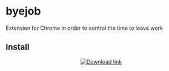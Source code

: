 byejob
======

Extension for Chrome in order to control the time to leave work

<h2>
	<a id="user-content-install" class="anchor" href="#install" aria-hidden="true">
		<span class="octicon octicon-link"></span>
	</a>
	Install
</h2>

<p align="center">
  <a href="https://chrome.google.com/webstore/detail/bye-job/gbjcfbdaafopnpejnijebokhecgbcdji">
    <img src="/paulognr/byejob/raw/master/readmeImages/chromeStoreLink.png" alt="Download link" style="max-width:100%;">
  </a>
</p>
